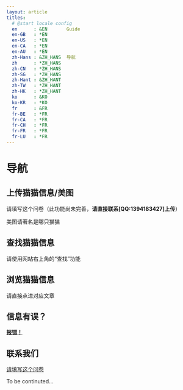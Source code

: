 ```yaml
---
layout: article
titles:
  # @start locale config
  en      : &EN       Guide
  en-GB   : *EN
  en-US   : *EN
  en-CA   : *EN
  en-AU   : *EN
  zh-Hans : &ZH_HANS  导航
  zh      : *ZH_HANS
  zh-CN   : *ZH_HANS
  zh-SG   : *ZH_HANS
  zh-Hant : &ZH_HANT  
  zh-TW   : *ZH_HANT
  zh-HK   : *ZH_HANT
  ko      : &KO       
  ko-KR   : *KO
  fr      : &FR       
  fr-BE   : *FR
  fr-CA   : *FR
  fr-CH   : *FR
  fr-FR   : *FR
  fr-LU   : *FR
---
```


# 导航

## 上传猫猫信息/美图

请填写这个问卷（此功能尚未完善，**请直接联系[QQ:1394183427]上传**）

美图请著名是哪只猫猫

## 查找猫猫信息

请使用网站右上角的“查找”功能

## 浏览猫猫信息

请直接点进对应文章

## 信息有误？

[**报错！**](https://forms.office.com/Pages/ResponsePage.aspx?id=DQSIkWdsW0yxEjajBLZtrQAAAAAAAAAAAANAASWVbDVUQVZFMEdSUUk2RFUwVEFDVTZIWkJaSVgySS4u)

## 联系我们

[请填写这个问卷](https://forms.office.com/Pages/ResponsePage.aspx?id=DQSIkWdsW0yxEjajBLZtrQAAAAAAAAAAAANAASWVbDVUMlNNODI2TEVKNEpXTVBYWkJKME9CQjRUMS4u)

To be continuted...
